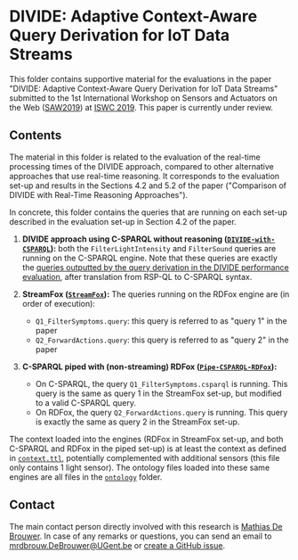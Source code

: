 # DIVIDE: Adaptive Context-Aware Query Derivation for IoT Data Streams

This folder contains supportive material for the evaluations in the paper "DIVIDE: Adaptive Context-Aware Query Derivation for IoT Data Streams" submitted to the 1st International Workshop on Sensors and Actuators on the Web ([SAW2019](http://saw.gitlab.emse.fr/2019/)) at [ISWC 2019](https://iswc2019.semanticweb.org/). This paper is currently under review.

## Contents

The material in this folder is related to the evaluation of the real-time processing times of the DIVIDE approach, compared to other alternative approaches that use real-time reasoning. It corresponds to the evaluation set-up and results in the Sections 4.2 and 5.2 of the paper ("Comparison of DIVIDE with Real-Time Reasoning Approaches").

In concrete, this folder contains the queries that are running on each set-up described in the evaluation set-up in Section 4.2 of the paper.

1. **DIVIDE approach using C-SPARQL without reasoning ([`DIVIDE-with-CSPARQL`](DIVIDE-with-CSPARQL)):** both the `FilterLightIntensity` and `FilterSound` queries are running on the C-SPARQL engine. Note that these queries are exactly the [queries outputted by the query derivation in the DIVIDE performance evaluation](../divide-performance/outputs/substituted-queries.n3), after translation from RSP-QL to C-SPARQL syntax.

2. **StreamFox ([`StreamFox`](StreamFox)):** The queries running on the RDFox engine are (in order of execution):
    * `Q1_FilterSymptoms.query`: this query is referred to as "query 1" in the paper
    * `Q2_ForwardActions.query`: this query is referred to as "query 2" in the paper

3. **C-SPARQL piped with (non-streaming) RDFox ([`Pipe-CSPARQL-RDFox`](Pipe-CSPARQL-RDFox)):**
    * On C-SPARQL, the query `Q1_FilterSymptoms.csparql` is running. This query is the same as query 1 in the StreamFox set-up, but modified to a valid C-SPARQL query.
    * On RDFox, the query `Q2_ForwardActions.query` is running. This query is exactly the same as query 2 in the StreamFox set-up.

The context loaded into the engines (RDFox in StreamFox set-up, and both C-SPARQL and RDFox in the piped set-up) is at least the context as defined in [`context.ttl`](context.ttl), potentially complemented with additional sensors (this file only contains 1 light sensor). The ontology files loaded into these same engines are all files in the [`ontology`](../../ontology) folder.

## Contact
 
The main contact person directly involved with this research is [Mathias De Brouwer](https://www.linkedin.com/in/mathiasdebrouwer/). In case of any remarks or questions, you can send an email to [mrdbrouw.DeBrouwer@UGent.be](mailto:mrdbrouw.DeBrouwer@UGent.be) or [create a GitHub issue](../../../../../issues/new).
